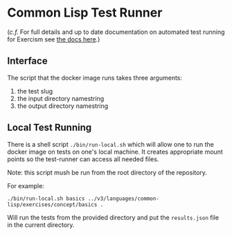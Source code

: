 # Common Lisp Test Runner

(_c.f._ For full details and up to date documentation on automated test running for Exercism see [the docs here][automated-test-runner].)

## Interface

The script that the docker image runs takes three arguments:

1. the test slug
2. the input directory namestring 
3. the output directory namestring

## Local Test Running

There is a shell script `./bin/run-local.sh` which will allow one to run the docker image on tests on one's local machine. It creates appropriate mount points so the test-runner can access all needed files.

Note: this script mush be run from the root directory of the repository.

For example:

```
./bin/run-local.sh basics ../v3/languages/common-lisp/exercises/concept/basics .
```

Will run the tests from the provided directory and put the `results.json` file in the current directory.


[automated-test-runner]: https://github.com/exercism/v3-docs/tree/master/anatomy/track-tooling/test-runners

